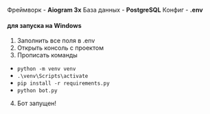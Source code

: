 Фреймворк - **Aiogram 3x**
База данных - **PostgreSQL**
Конфиг - **.env**


#### для запуска на Windows
1. Заполнить все поля в .env
2. Открыть консоль с проектом
3. Прописать команды
- `python -m venv venv`
- `.\venv\Scripts\activate`
- `pip install -r requirements.py`
- `python bot.py`
4. Бот запущен!

